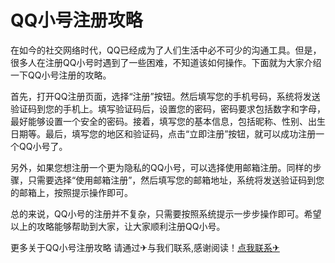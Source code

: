 # QQ小号注册攻略

在如今的社交网络时代，QQ已经成为了人们生活中必不可少的沟通工具。但是，很多人在注册QQ小号时遇到了一些困难，不知道该如何操作。下面就为大家介绍一下QQ小号注册的攻略。

首先，打开QQ注册页面，选择“注册”按钮。然后填写您的手机号码，系统将发送验证码到您的手机上。填写验证码后，设置您的密码，密码要求包括数字和字母，最好能够设置一个安全的密码。接着，填写您的基本信息，包括昵称、性别、出生日期等。最后，填写您的地区和验证码，点击“立即注册”按钮，就可以成功注册一个QQ小号了。

另外，如果您想注册一个更为隐私的QQ小号，可以选择使用邮箱注册。同样的步骤，只需要选择“使用邮箱注册”，然后填写您的邮箱地址，系统将发送验证码到您的邮箱上，按照提示操作即可。

总的来说，QQ小号的注册并不复杂，只需要按照系统提示一步步操作即可。希望以上的攻略能够帮助到大家，让大家顺利注册QQ小号。

更多关于QQ小号注册攻略 请通过✈与我们联系,感谢阅读！[点我联系✈](https://my.G208.com)
